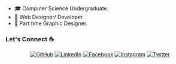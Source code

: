 - 🎓 Computer Science Undergraduate.
- 🌱 Web Designer/ Developer 
- :art: Part time Graphic Designer.


### Let's Connect :coffee:

<p align="center">
	<a href="https://github.com/TharinduX"><img src="https://img.icons8.com/bubbles/50/000000/github.png" alt="GitHub"/></a>
	<a href="https://www.linkedin.com/in/tharinduj"><img src="https://img.icons8.com/bubbles/50/000000/linkedin.png" alt="LinkedIn"/></a>
	<a href="https://www.facebook.com/TharinduJ97"><img src="https://img.icons8.com/bubbles/50/000000/facebook-new.png" alt="Facebook"/></a>
	<a href="https://www.instagram.com/_.tharindu.___/"><img src="https://img.icons8.com/bubbles/50/000000/instagram.png" alt="Instagram"/></a>
	<a href="https://twitter.com/itzJambole"><img src="https://img.icons8.com/bubbles/50/000000/twitter.png" alt="Twitter"/></a>
</p>
